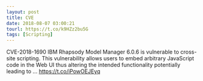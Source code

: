```yaml
---
layout: post
title: CVE
date: 2018-08-07 03:00:21
tourl: https://t.co/k9HZz2bu5G
tags: [Scripting]
---
```

CVE-2018-1690 IBM Rhapsody Model Manager 6.0.6 is vulnerable to cross-site scripting. This vulnerability allows users to embed arbitrary JavaScript code in the Web UI thus altering the intended functionality potentially leading to ... https://t.co/iPowOEJEyq